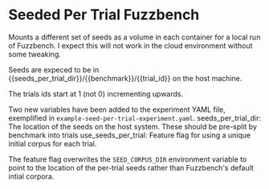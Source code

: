 # Seeded Per Trial Fuzzbench

Mounts a different set of seeds as a volume in each container for a local run of Fuzzbench. I expect this will not work in the cloud environment without some tweaking.

Seeds are expeced to be in {{seeds\_per\_trial\_dir}}/{{benchmark}}/{{trial\_id}} on the host machine.

The trials ids start at 1 (not 0) incrementing upwards.

Two new variables have been added to the experiment YAML file, exemplified in `example-seed-per-trial-experiment.yaml`.
seeds\_per\_trial\_dir: The location of the seeds on the host system. These should be pre-split by benchmark into trials
use\_seeds\_per\_trial: Feature flag for using a unique initial corpus for each trial.

The feature flag overwrites the `SEED_CORPUS_DIR` environment variable to point to the location of the per-trial seeds rather than Fuzzbench's default intial corpora.
